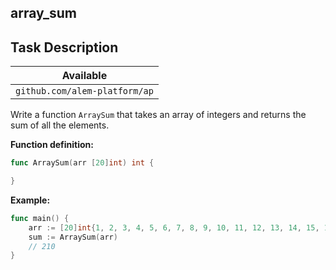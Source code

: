 ## array_sum

## Task Description

| Available                     |
| ----------------------------- |
| `github.com/alem-platform/ap` |

Write a function `ArraySum` that takes an array of integers and returns the sum of all the elements.

**Function definition:**

```go
func ArraySum(arr [20]int) int {

}
```

**Example:**

```go
func main() {
    arr := [20]int{1, 2, 3, 4, 5, 6, 7, 8, 9, 10, 11, 12, 13, 14, 15, 16, 17, 18, 19, 20}
    sum := ArraySum(arr)
    // 210
}
```
